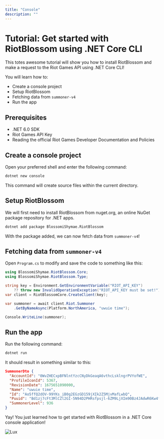 ```yaml
---
title: "Console"
description: ""
---
```


# Tutorial: Get started with RiotBlossom using .NET Core CLI

This totes awesome tutorial will show you how to install RiotBlossom and make 
a request to the Riot Games API using .NET Core CLI!

You will learn how to:
- Create a console project
- Setup RiotBlossom
- Fetching data from `summoner-v4`
- Run the app

## Prerequisites

- .NET 6.0 SDK
- Riot Games API Key
- Reading the official Riot Games Developer Documentation and Policies

## Create a console project

Open your preferred shell and enter the following command:

```bash
dotnet new console
```

This command will create source files within the current directory.

## Setup RiotBlossom

We will first need to install RiotBlossom from nuget.org, an online NuGet package 
repository for .NET apps.

```bash
dotnet add package BlossomiShymae.RiotBlossom
```

With the package added, we can now fetch data from `summoner-v4`!

## Fetching data from `summoner-v4`

Open `Program.cs` to modify and save the code to something like this:

```csharp
using BlossomiShymae.RiotBlossom.Core;
using BlossomiShymae.RiotBlossom.Type;

string key = Environment.GetEnvironmentVariable("RIOT_API_KEY")
    ?? throw new InvalidOperationException("RIOT_API_KEY must be set!");
var client = RiotBlossomCore.CreateClient(key);

var summoner = await client.Riot.Summoner
    .GetByNameAsync(Platform.NorthAmerica, "uwuie time");

Console.WriteLine(summoner);
```

## Run the app

Run the following command:

```bash
dotnet run
```

It should result in something similar to this:

```json
SummonerDto {
  "AccountId": "0WvZHECxpBFNlntYzcCNyDkGeaqA6vthcLsklngrPVYofWE",
  "ProfileIconId": 5367,
  "RevisionDate": 1675651090000,
  "Name": "uwuie time",
  "Id": "Ao5ffQ2dOV-99YKs_iB0g2EGzGD159jXIk2Z5MjvMafLwbQ",
  "Puuid": "Bd1zj7cFt3MlCZl2GI-5N94D2PHRsfpsjl-6ZM9LjXIm90Bz4JAdwR6Kw4fzbSPFfLoQI5p9hGIhfA",
  "SummonerLevel": 936
}
```

Yay! You just learned how to get started with RiotBlossom in a .NET Core console 
application!

![Lux](/img/get-started-lux.png)